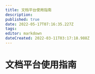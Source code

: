 ```yaml
---
title: 文档平台使用指南
description: 
published: true
date: 2022-05-17T07:16:35.227Z
tags: 
editor: markdown
dateCreated: 2022-03-11T03:17:18.988Z
---
```


# 文档平台使用指南
